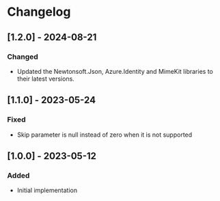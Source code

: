 # Changelog

## [1.2.0] - 2024-08-21
### Changed
- Updated the Newtonsoft.Json, Azure.Identity and MimeKit libraries to their latest versions.

## [1.1.0] - 2023-05-24
### Fixed
- Skip parameter is null instead of zero when it is not supported 

## [1.0.0] - 2023-05-12
### Added
- Initial implementation